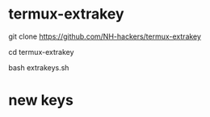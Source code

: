 # termux-extrakey


git clone https://github.com/NH-hackers/termux-extrakey

cd termux-extrakey

bash extrakeys.sh

# new keys
